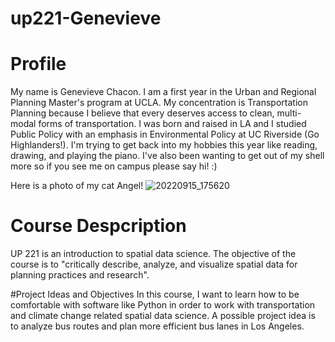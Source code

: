 # up221-Genevieve
# Profile
My name is Genevieve Chacon. I am a first year in the Urban and Regional Planning Master's program at UCLA. My concentration is Transportation Planning because I believe that every deserves access to clean, multi-modal forms of transportation. I was born and raised in LA and I studied Public Policy with an emphasis in Environmental Policy at UC Riverside (Go Highlanders!). I'm trying to get back into my hobbies this year like reading, drawing, and playing the piano. I've also been wanting to get out of my shell more so if you see me on campus please say hi! :)

Here is a photo of my cat Angel!
![20220915_175620](https://user-images.githubusercontent.com/122327337/212601566-27a03764-6d2b-4739-85c4-ede02ba05600.jpg)


# Course Despcription
UP 221 is an introduction to spatial data science. The objective of the course is to "critically describe, analyze, and visualize spatial data for planning practices and research".

#Project Ideas and Objectives
In this course, I want to learn how to be comfortable with software like Python in order to work with transportation and climate change related spatial data science. A possible project idea is to analyze bus routes and plan more efficient bus lanes in Los Angeles.
